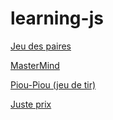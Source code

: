 # learning-js

[Jeu des paires](https://amoryaubert.github.io/learning-js/jeu-des-paires/index.html)

[MasterMind](https://amoryaubert.github.io/learning-js/Mastermind/index.html)

[Piou-Piou (jeu de tir)](https://amoryaubert.github.io/learning-js/piou-piou/pioupiou.html)

[Juste prix](https://amoryaubert.github.io/learning-js/juste-prix/justeprix.html)

